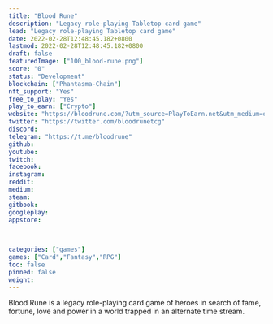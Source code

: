 ```yaml
---
title: "Blood Rune"
description: "Legacy role-playing Tabletop card game"
lead: "Legacy role-playing Tabletop card game"
date: 2022-02-28T12:48:45.182+0800
lastmod: 2022-02-28T12:48:45.182+0800
draft: false
featuredImage: ["100_blood-rune.png"]
score: "0"
status: "Development"
blockchain: ["Phantasma-Chain"]
nft_support: "Yes"
free_to_play: "Yes"
play_to_earn: ["Crypto"]
website: "https://bloodrune.com/?utm_source=PlayToEarn.net&utm_medium=organic&utm_campaign=gamepage"
twitter: "https://twitter.com/bloodrunetcg"
discord: 
telegram: "https://t.me/bloodrune"
github: 
youtube: 
twitch: 
facebook: 
instagram: 
reddit: 
medium: 
steam: 
gitbook: 
googleplay: 
appstore: 

  
    
categories: ["games"]
games: ["Card","Fantasy","RPG"]
toc: false
pinned: false
weight: 
---
```

Blood Rune is a legacy role-playing card game of heroes in search of fame, fortune, love and power in a world trapped in an alternate time stream.